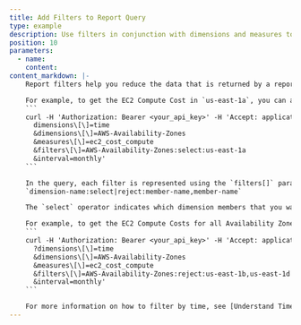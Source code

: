 ```yaml
---
title: Add Filters to Report Query
type: example
description: Use filters in conjunction with dimensions and measures to build complex queries.
position: 10
parameters:
  - name:
    content:
content_markdown: |-
    Report filters help you reduce the data that is returned by a report query. You can use filters in conjunction with dimensions and measures to build complex queries.

    For example, to get the EC2 Compute Cost in `us-east-1a`, you can apply a filter in this way.
    ```
    curl -H 'Authorization: Bearer <your_api_key>' -H 'Accept: application/json' 'https://chapi.cloudhealthtech.com/olap_reports/usage/instance?
      dimensions\[\]=time
      &dimensions\[\]=AWS-Availability-Zones
      &measures\[\]=ec2_cost_compute
      &filters\[\]=AWS-Availability-Zones:select:us-east-1a
      &interval=monthly'
    ```

    In the query, each filter is represented using the `filters[]` parameter. this parameter has the this structure.
    `dimension-name:select|reject:member-name,member-name`

    The `select` operator indicates which dimension members that you want to include and the `reject`, the dimension members that you want to exclude.

    For example, to get the EC2 Compute Costs for all Availability Zones except `us-east-1b` and `us-east-1d`, you can apply a filter in this way.
    ```
    curl -H 'Authorization: Bearer <your_api_key>' -H 'Accept: application/json' 'https://chapi.cloudhealthtech.com/olap_reports/usage/instance
      ?dimensions\[\]=time
      &dimensions\[\]=AWS-Availability-Zones
      &measures\[\]=ec2_cost_compute
      &filters\[\]=AWS-Availability-Zones:reject:us-east-1b,us-east-1d
      &interval=monthly'
    ```

    For more information on how to filter by time, see [Understand Time Filters](#Reportingunderstand-time-filters).
---
```


